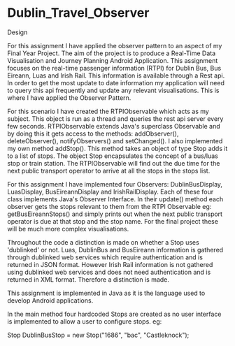 Dublin_Travel_Observer
======================
Design

For this assignment I have applied the observer pattern to an aspect of my Final Year Project. The aim of the project is to produce a Real-Time Data Visualisation and Journey Planning Android Application. This assignment focuses on the real-time passenger information (RTPI) for Dublin Bus, Bus Eireann, Luas and Irish Rail. This information is available through a Rest api. In order to get the most update to date information my application will need to query this api frequently and update any relevant visualisations. This is where I have applied the Observer Pattern. 

For this scenario I have created the RTPIObservable which acts as my subject. This object is run as a thread and queries the rest api server every few seconds. RTPIObservable extends Java's superclass Observable and by doing this it gets access to the methods: addObserver(), deleteObserver(), notifyObservers() and setChanged(). I also implemented my own method addStop(). This method takes an object of type Stop adds it to a list of stops. The object Stop encapsulates the concept of a bus/luas stop or train station. The RTPIObservable will find out the due time for the next public transport operator to arrive at all the stops in the stops list. 

For this assignment I have implemented four Observers: DublinBusDisplay, LuasDisplay, BusEireannDisplay and IrishRailDisplay. Each of these four class implements Java's Observer Interface. In their update() method each observer gets the stops relevant to them from the RTPI Observable eg: getBusEireannStops() and simply prints out when the next public transport operator is due at that stop and the stop name. For the final project these will be much more complex visualisations.

Throughout the code a distinction is made on whether a Stop uses 'dublinked' or not. Luas, DublinBus and BusEireann information is gathered through dublinked web services which require authentication and is returned in JSON format. However Irish Rail information is not gathered using dublinked web services and does not need authentication and is returned in XML format. Therefore a distinction is made. 

This assignment is implemented in Java as it is the language used to develop Android applications. 

In the main method four hardcoded Stops are created as no user interface is implemented to allow a user to configure stops. eg: 

Stop DublinBusStop = new Stop("1686", "bac", "Castleknock"); 
